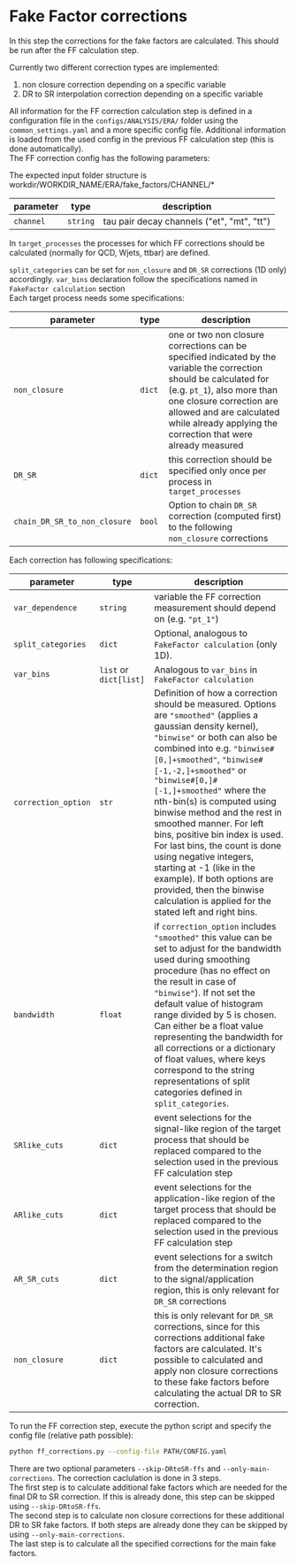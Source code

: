 # Fake Factor corrections
In this step the corrections for the fake factors are calculated. This should be run after the FF calculation step.

Currently two different correction types are implemented: 

1. non closure correction depending on a specific variable
2. DR to SR interpolation correction depending on a specific variable

All information for the FF correction calculation step is defined in a configuration file in the `configs/ANALYSIS/ERA/` folder using the `common_settings.yaml` and a more specific config file. Additional information is loaded from the used config in the previous FF calculation step (this is done automatically). <br>
The FF correction config has the following parameters:

The expected input folder structure is workdir/WORKDIR_NAME/ERA/fake_factors/CHANNEL/*

  parameter | type | description
  ---|---|---
  `channel` | `string` | tau pair decay channels ("et", "mt", "tt")

In `target_processes` the processes for which FF corrections should be calculated (normally for QCD, Wjets, ttbar) are defined.

`split_categories` can be set for `non_closure` and `DR_SR` corrections (1D only) accordingly. `var_bins` declaration follow the specifications named in `FakeFactor calculation` section <br>
Each target process needs some specifications:

  parameter | type | description
  ---|---|---
  `non_closure` | `dict` | one or two non closure corrections can be specified indicated by the variable the correction should be calculated for (e.g. `pt_1`), also more than one closure correction are allowed and are calculated while already applying the correction that were already measured
  `DR_SR` | `dict` | this correction should be specified only once per process in `target_processes`
  `chain_DR_SR_to_non_closure` | `bool` | Option to chain `DR_SR` correction (computed first) to the following `non_closure` corrections

Each correction has following specifications:

  parameter | type | description
  ---|---|---
  `var_dependence` | `string` | variable the FF correction measurement should depend on (e.g. `"pt_1"`)
  `split_categories` | `dict` | Optional, analogous to `FakeFactor calculation` (only 1D).
  `var_bins` | `list` or `dict[list]` | Analogous to `var_bins` in `FakeFactor calculation`
  `correction_option` | `str` | Definition of how a correction should be measured. Options are `"smoothed"` (applies a gaussian density kernel), `"binwise"` or both can also be combined into e.g. `"binwise#[0,]+smoothed"`, `"binwise#[-1,-2,]+smoothed"` or `"binwise#[0,]#[-1,]+smoothed"` where the nth-bin(s) is computed using binwise method and the rest in smoothed manner. For left bins, positive bin index is used. For last bins, the count is done using negative integers, starting at -1 (like in the example). If both options are provided, then the binwise calculation is applied for the stated left and right bins.
  `bandwidth` | `float` | if `correction_option` includes `"smoothed"` this value can be set to adjust for the bandwidth used during smoothing procedure (has no effect on the result in case of `"binwise"`). If not set the default value of histogram range divided by 5 is chosen. <br> Can either be a float value representing the bandwidth for all corrections or a dictionary of float values, where keys correspond to the string representations of split categories defined in `split_categories`. 
  `SRlike_cuts` | `dict` | event selections for the signal-like region of the target process that should be replaced compared to the selection used in the previous FF calculation step
  `ARlike_cuts` | `dict` | event selections for the application-like region of the target process that should be replaced compared to the selection used in the previous FF calculation step
  `AR_SR_cuts` | `dict` | event selections for a switch from the determination region to the signal/application region, this is only relevant for `DR_SR` corrections
  `non_closure` | `dict` | this is only relevant for `DR_SR` corrections, since for this corrections additional fake factors are calculated. It's possible to calculated and apply non closure corrections to these fake factors before calculating the actual DR to SR correction.
    
To run the FF correction step, execute the python script and specify the config file (relative path possible):
```bash
python ff_corrections.py --config-file PATH/CONFIG.yaml 
```
There are two optional parameters `--skip-DRtoSR-ffs` and `--only-main-corrections`. The correction caclulation is done in 3 steps. <br>
The first step is to calculate additional fake factors which are needed for the final DR to SR correction. If this is already done, this step can be skipped using `--skip-DRtoSR-ffs`. <br>
The second step is to calculate non closure corrections for these additional DR to SR fake factors. If both steps are already done they can be skipped by using `--only-main-corrections`. <br>
The last step is to calculate all the specified corrections for the main fake factors.
